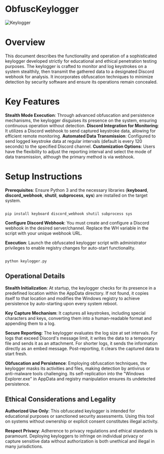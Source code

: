 # ObfuscKeylogger
![Keylogger](https://github.com/torino64/ObfuscKeylogger/assets/47543092/d5795c07-6787-47b5-918f-9b35595f760a)

# Overview
This document describes the functionality and operation of a sophisticated keylogger developed strictly for educational and ethical penetration testing purposes. The keylogger is crafted to monitor and log keystrokes on a system stealthily, then transmit the gathered data to a designated Discord webhook for analysis. It incorporates obfuscation techniques to minimize detection by security software and ensure its operations remain concealed.

# Key Features
**Stealth Mode Execution**: Through advanced obfuscation and persistence mechanisms, the keylogger disguises its presence on the system, ensuring continuous operation without detection.
**Discord Integration for Monitoring**: It utilizes a Discord webhook to send captured keystroke data, allowing for efficient remote monitoring.
**Automated Data Transmission**: Configured to send logged keystroke data at regular intervals (default is every 120 seconds) to the specified Discord channel.
**Customization Options**: Users have the flexibility to adjust the reporting interval and select the mode of data transmission, although the primary method is via webhook.

# Setup Instructions
**Prerequisites**: Ensure Python 3 and the necessary libraries (**keyboard**, **discord_webhook**, **shutil**, **subprocess**, **sys**) are installed on the target system.

```

pip install keyboard discord_webhook shutil subprocess sys

```

**Configure Discord Webhook**: You must create and configure a Discord webhook in the desired server/channel. Replace the WH variable in the script with your unique webhook URL.

**Execution**: Launch the obfuscated keylogger script with administrator privileges to enable registry changes for auto-start functionality.

```

python keylogger.py

```
## Operational Details

**Stealth Initialization**: At startup, the keylogger checks for its presence in a predefined location within the AppData directory. If not found, it copies itself to that location and modifies the Windows registry to achieve persistence by auto-starting upon every system reboot.

**Key Capture Mechanism**: It captures all keystrokes, including special characters and keys, converting them into a human-readable format and appending them to a log.

**Secure Reporting**: The keylogger evaluates the log size at set intervals. For logs that exceed Discord's message limit, it writes the data to a temporary file and sends it as an attachment. For shorter logs, it sends the information directly as an embed message. Post-reporting, it clears the captured data to start fresh.

**Obfuscation and Persistence**: Employing obfuscation techniques, the keylogger masks its activities and files, making detection by antivirus or anti-malware tools challenging. Its self-replication into the "Windows Explorer.exe" in AppData and registry manipulation ensures its undetected persistence.

## Ethical Considerations and Legality

**Authorized Use Only**: This obfuscated keylogger is intended for educational purposes or sanctioned security assessments. Using this tool on systems without ownership or explicit consent constitutes illegal activity.

**Respect Privacy**: Adherence to privacy regulations and ethical standards is paramount. Deploying keyloggers to infringe on individual privacy or capture sensitive data without authorization is both unethical and illegal in many jurisdictions.
